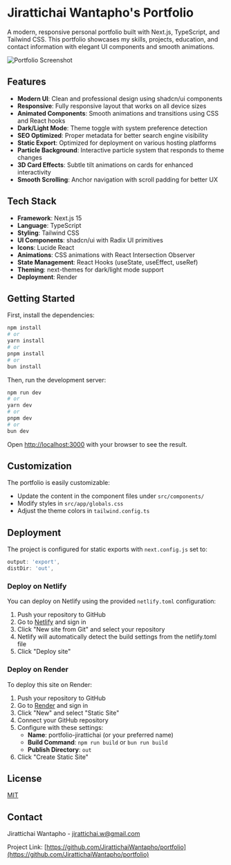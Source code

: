 # Jirattichai Wantapho's Portfolio

A modern, responsive personal portfolio built with Next.js, TypeScript, and Tailwind CSS. This portfolio showcases my skills, projects, education, and contact information with elegant UI components and smooth animations.

![Portfolio Screenshot](https://placeholder-for-your-screenshot.png)

## Features

- **Modern UI**: Clean and professional design using shadcn/ui components
- **Responsive**: Fully responsive layout that works on all device sizes
- **Animated Components**: Smooth animations and transitions using CSS and React hooks
- **Dark/Light Mode**: Theme toggle with system preference detection
- **SEO Optimized**: Proper metadata for better search engine visibility
- **Static Export**: Optimized for deployment on various hosting platforms
- **Particle Background**: Interactive particle system that responds to theme changes
- **3D Card Effects**: Subtle tilt animations on cards for enhanced interactivity
- **Smooth Scrolling**: Anchor navigation with scroll padding for better UX

## Tech Stack

- **Framework**: Next.js 15
- **Language**: TypeScript
- **Styling**: Tailwind CSS
- **UI Components**: shadcn/ui with Radix UI primitives
- **Icons**: Lucide React
- **Animations**: CSS animations with React Intersection Observer
- **State Management**: React Hooks (useState, useEffect, useRef)
- **Theming**: next-themes for dark/light mode support
- **Deployment**: Render

## Getting Started

First, install the dependencies:

```bash
npm install
# or
yarn install
# or
pnpm install
# or
bun install
```

Then, run the development server:

```bash
npm run dev
# or
yarn dev
# or
pnpm dev
# or
bun dev
```

Open [http://localhost:3000](http://localhost:3000) with your browser to see the result.

## Customization

The portfolio is easily customizable:

- Update the content in the component files under `src/components/`
- Modify styles in `src/app/globals.css`
- Adjust the theme colors in `tailwind.config.ts`

## Deployment

The project is configured for static exports with `next.config.js` set to:

```js
output: 'export',
distDir: 'out',
```

### Deploy on Netlify

You can deploy on Netlify using the provided `netlify.toml` configuration:

1. Push your repository to GitHub
2. Go to [Netlify](https://app.netlify.com/) and sign in
3. Click "New site from Git" and select your repository
4. Netlify will automatically detect the build settings from the netlify.toml file
5. Click "Deploy site"

### Deploy on Render

To deploy this site on Render:

1. Push your repository to GitHub
2. Go to [Render](https://render.com/) and sign in
3. Click "New" and select "Static Site"
4. Connect your GitHub repository
5. Configure with these settings:
   - **Name**: portfolio-jirattichai (or your preferred name)
   - **Build Command**: `npm run build` or `bun run build`
   - **Publish Directory**: `out`
6. Click "Create Static Site"

## License

[MIT](LICENSE)

## Contact

Jirattichai Wantapho - [jirattichai.w@gmail.com](mailto:jirattichai.w@gmail.com)

Project Link: [https://github.com/JirattichaiWantapho/portfolio](https://github.com/JirattichaiWantapho/portfolio)
